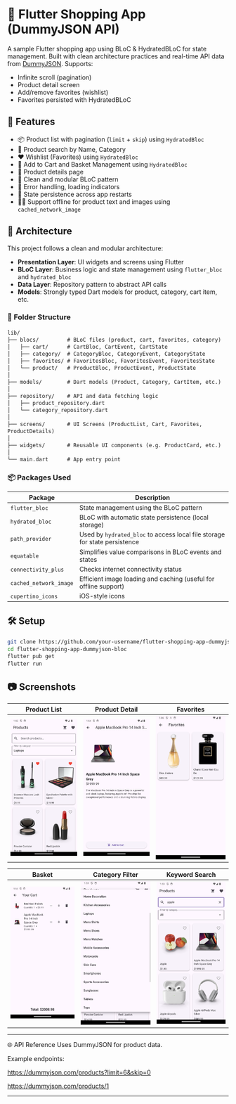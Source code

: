 # 🛒 Flutter Shopping App (DummyJSON API)

A sample Flutter shopping app using BLoC & HydratedBLoC for state management. Built with clean architecture practices and real-time API data from [DummyJSON](https://dummyjson.com/products). Supports:

- Infinite scroll (pagination)
- Product detail screen
- Add/remove favorites (wishlist)
- Favorites persisted with HydratedBLoC

## 🚀 Features

- 📦 Product list with pagination (`limit` + `skip`) using `HydratedBloc`
- 🔎 Product search by Name, Category
- ❤️ Wishlist (Favorites) using `HydratedBloc`
- 🛒 Add to Cart and Basket Management using `HydratedBloc`
- 🧾 Product details page
- 🧪 Clean and modular BLoC pattern
- 🧼 Error handling, loading indicators
- 🔄 State persistence across app restarts
- ⛓️‍💥 Support offline for product text and images using `cached_network_image`


## 🧱 Architecture

This project follows a clean and modular architecture:

- **Presentation Layer**: UI widgets and screens using Flutter
- **BLoC Layer**: Business logic and state management using `flutter_bloc` and `hydrated_bloc`
- **Data Layer**: Repository pattern to abstract API calls
- **Models**: Strongly typed Dart models for product, category, cart item, etc.


### 📁 Folder Structure

```
lib/
├── blocs/         # BLoC files (product, cart, favorites, category)
│   ├── cart/      # CartBloc, CartEvent, CartState
│   ├── category/  # CategoryBloc, CategoryEvent, CategoryState
│   ├── favorites/ # FavoritesBloc, FavoritesEvent, FavoritesState
│   └── product/   # ProductBloc, ProductEvent, ProductState
│
├── models/        # Dart models (Product, Category, CartItem, etc.)
│
├── repository/    # API and data fetching logic
│   ├── product_repository.dart
│   └── category_repository.dart
│
├── screens/       # UI Screens (ProductList, Cart, Favorites, ProductDetails)
│
├── widgets/       # Reusable UI components (e.g. ProductCard, etc.)
│
└── main.dart      # App entry point
```


### 📦 Packages Used

| Package                | Description                                                                 |
|------------------------|-----------------------------------------------------------------------------|
| `flutter_bloc`         | State management using the BLoC pattern                                     |
| `hydrated_bloc`        | BLoC with automatic state persistence (local storage)                       |
| `path_provider`        | Used by `hydrated_bloc` to access local file storage for state persistence |
| `equatable`            | Simplifies value comparisons in BLoC events and states                      |
| `connectivity_plus`    | Checks internet connectivity status                                         |
| `cached_network_image` | Efficient image loading and caching (useful for offline support)            |
| `cupertino_icons`      | iOS-style icons                                                             |


## 🛠️ Setup

```bash
git clone https://github.com/your-username/flutter-shopping-app-dummyjson-bloc.git
cd flutter-shopping-app-dummyjson-bloc
flutter pub get
flutter run
```


## 📷 Screenshots

| Product List | Product Detail | Favorites |
|--------------|----------------|-----------|
| ![Product List](screenshots/product_list.png) | ![Product Detail](screenshots/product_detail.png) | ![Favorites](screenshots/favorites.png) |


| Basket | Category Filter | Keyword Search |
|------|------------------|--------|
| ![Cart](screenshots/cart.png) | ![Category Filter](screenshots/category_filter.png) | ![Search](screenshots/search.png) |

---

🌐 API Reference
Uses DummyJSON for product data.

Example endpoints:

https://dummyjson.com/products?limit=6&skip=0

https://dummyjson.com/products/1

---



